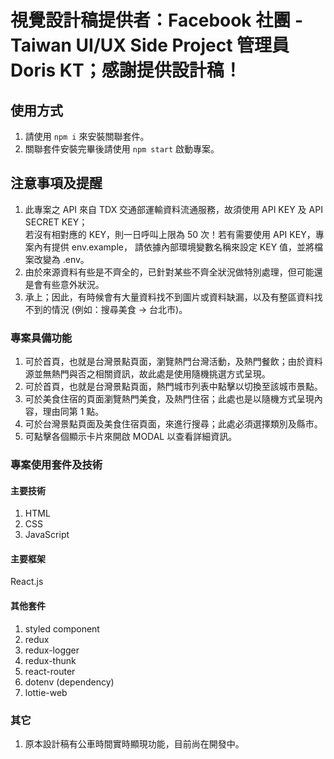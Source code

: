 # 視覺設計稿提供者：Facebook 社團 - Taiwan UI/UX Side Project 管理員 Doris KT；感謝提供設計稿！

## 使用方式

1. 請使用 `npm i` 來安裝關聯套件。
2. 關聯套件安裝完畢後請使用 `npm start` 啟動專案。

## 注意事項及提醒

1.  此專案之 API 來自 TDX 交通部運輸資料流通服務，故須使用 API KEY 及 API SECRET KEY；  
    若沒有相對應的 KEY，則一日呼叫上限為 50 次！若有需要使用 API KEY，專案內有提供 env.example，
    請依據內部環境變數名稱來設定 KEY 值，並將檔案改變為 .env。
2.  由於來源資料有些是不齊全的，已針對某些不齊全狀況做特別處理，但可能還是會有些意外狀況。
3.  承上；因此，有時候會有大量資料找不到圖片或資料缺漏，以及有整區資料找不到的情況 (例如：搜尋美食 -> 台北市)。

### 專案具備功能

1.  可於首頁，也就是台灣景點頁面，瀏覽熱門台灣活動，及熱門餐飲；由於資料源並無熱門與否之相關資訊，故此處是使用隨機挑選方式呈現。
2.  可於首頁，也就是台灣景點頁面，熱門城市列表中點擊以切換至該城市景點。
3.  可於美食住宿的頁面瀏覽熱門美食，及熱門住宿；此處也是以隨機方式呈現內容，理由同第 1 點。
4.  可於台灣景點頁面及美食住宿頁面，來進行搜尋；此處必須選擇類別及縣市。
5.  可點擊各個顯示卡片來開啟 MODAL 以查看詳細資訊。

### 專案使用套件及技術

#### 主要技術

1.  HTML
2.  CSS
3.  JavaScript

#### 主要框架

React.js

#### 其他套件

1.  styled component
2.  redux
3.  redux-logger
4.  redux-thunk
5.  react-router
6.  dotenv (dependency)
7.  lottie-web

### 其它

1. 原本設計稿有公車時間實時顯現功能，目前尚在開發中。
